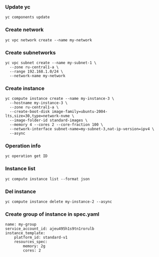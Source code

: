 ### Update yc
```
yc components update
```
### Create network
```
yc vpc network create --name my-network 
```
### Create subnetworks
```
yc vpc subnet create --name my-subnet-1 \
  --zone ru-central1-a \
  --range 192.168.1.0/24 \
  --network-name my-network 
```
### Create instance
```
yc compute instance create --name my-instance-3 \
  --hostname my-instance-3 \
  --zone ru-central1-a \
  --create-boot-disk image-family=ubuntu-2004-lts,size=30,type=network-nvme \
  --image-folder-id standard-images \
  --memory 4 --cores 2 --core-fraction 100 \
  --network-interface subnet-name=my-subnet-3,nat-ip-version=ipv4 \
  --async 
```
### Operation info
```
yc operation get ID
```
### Instance list
```
yc compute instance list --format json 
```
### Del instance
```
yc compute instance delete my-instance-2 --async
```
### Create group of instance in spec.yaml
```
name: my-group
service_account_id: ajeu495h1s9tn1rorulb 
instance_template:
    platform_id: standard-v1
    resources_spec:
        memory: 2g
        cores: 2 